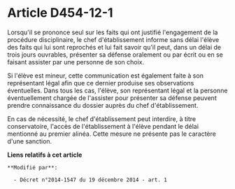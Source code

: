 # Article D454-12-1

Lorsqu'il se prononce seul sur les faits qui ont justifié l'engagement de la procédure disciplinaire, le chef d'établissement
informe sans délai l'élève des faits qui lui sont reprochés et lui fait savoir qu'il peut, dans un délai de trois jours
ouvrables, présenter sa défense oralement ou par écrit ou en se faisant assister par une personne de son choix.

Si l'élève est mineur, cette communication est également faite à son représentant légal afin que ce dernier produise ses
observations éventuelles. Dans tous les cas, l'élève, son représentant légal et la personne éventuellement chargée de
l'assister pour présenter sa défense peuvent prendre connaissance du dossier auprès du chef d'établissement.

En cas de nécessité, le chef d'établissement peut interdire, à titre conservatoire, l'accès de l'établissement à l'élève
pendant le délai mentionné au premier alinéa. Cette mesure ne présente pas le caractère d'une sanction.

**Liens relatifs à cet article**

	**Modifié par**:

	  - Décret n°2014-1547 du 19 décembre 2014 - art. 1
